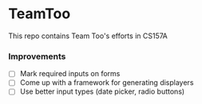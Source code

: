 # TeamToo
This repo contains Team Too's efforts in CS157A


### Improvements
* [ ] Mark required inputs on forms
* [ ] Come up with a framework for generating displayers
* [ ] Use better input types (date picker, radio buttons)